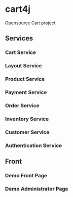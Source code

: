 # cart4j
Opensource Cart project

## Services
 
### Cart Service

### Layout Service

### Product Service

### Payment Service

### Order Service

### Inventory Service

### Customer Service

### Authentication Service

## Front 

### Demo Front Page
### Demo Administrator Page
